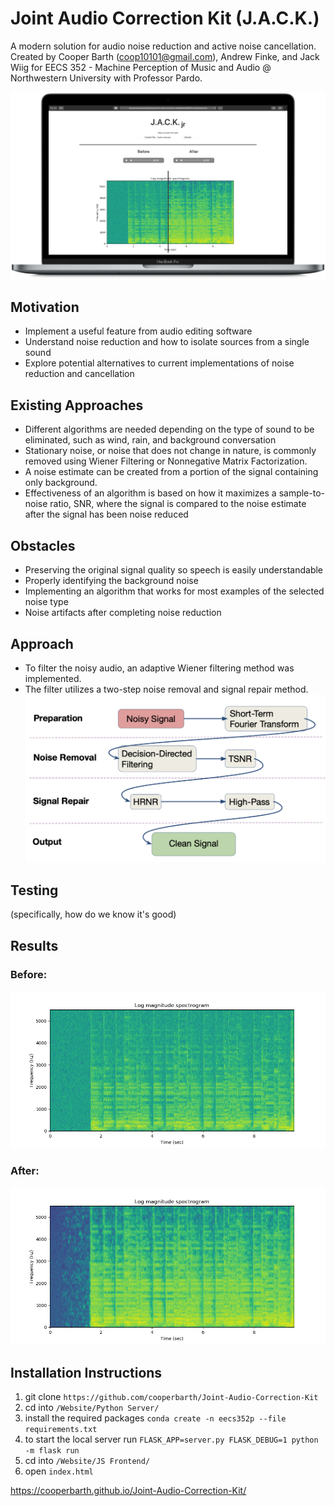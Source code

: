 # Joint Audio Correction Kit (J.A.C.K.)
A modern solution for audio noise reduction and active noise cancellation. Created by Cooper Barth (coop10101@gmail.com), Andrew Finke, and Jack Wiig for EECS 352 - Machine Perception of Music and Audio @ Northwestern University with Professor Pardo.


![marketing image](https://github.com/cooperbarth/Joint-Audio-Correction-Kit/raw/master/Images/MacBookPro.png "Marketing Image")

## Motivation
- Implement a useful feature from audio editing software
- Understand noise reduction and how to isolate sources from a single sound
- Explore potential alternatives to current implementations of noise reduction and cancellation

## Existing Approaches
- Different algorithms are needed depending on the type of sound to be eliminated, such as wind, rain, and background conversation
- Stationary noise, or noise that does not change in nature, is commonly removed using Wiener Filtering or Nonnegative Matrix Factorization.
- A noise estimate can be created from a portion of the signal containing only background.
- Effectiveness of an algorithm is based on how it maximizes a sample-to-noise ratio, SNR, where the signal is compared to the noise estimate after the signal has been noise reduced

## Obstacles
- Preserving the original signal quality so speech is easily understandable
- Properly identifying the background noise
- Implementing an algorithm that works for most examples of the selected noise type
- Noise artifacts after completing noise reduction

## Approach
- To filter the noisy audio, an adaptive Wiener filtering method was implemented.
- The filter utilizes a two-step noise removal and signal repair method.
![approach](https://github.com/cooperbarth/Joint-Audio-Correction-Kit/raw/master/Images/Approach.png "Approach")

## Testing
(specifically, how do we know it's good)

## Results

### Before:
![before](https://github.com/cooperbarth/Joint-Audio-Correction-Kit/raw/master/Images/before.png "before")

### After:
![after](https://github.com/cooperbarth/Joint-Audio-Correction-Kit/raw/master/Images/after.png "after")

## Installation Instructions
1. git clone `https://github.com/cooperbarth/Joint-Audio-Correction-Kit`
2. cd into `/Website/Python Server/`
4. install the required packages `conda create -n eecs352p --file requirements.txt`
5. to start the local server run `FLASK_APP=server.py FLASK_DEBUG=1 python -m flask run`
6. cd into `/Website/JS Frontend/`
7. open `index.html`



https://cooperbarth.github.io/Joint-Audio-Correction-Kit/
